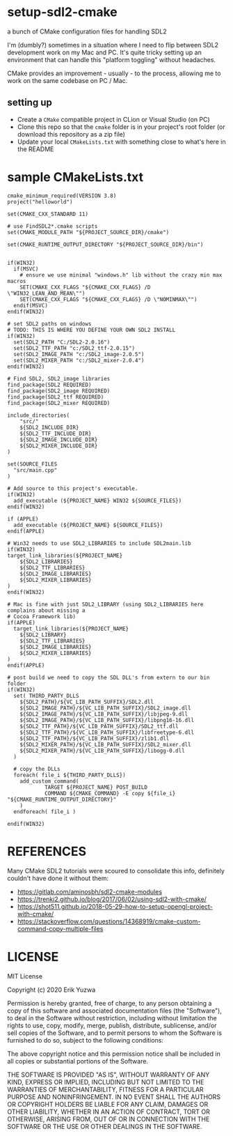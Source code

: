 # setup-sdl2-cmake
a bunch of CMake configuration files for handling SDL2

I'm (dumbly?) sometimes in a situation where I need to flip between SDL2 development
work on my Mac and PC. It's quite tricky setting up an environment that can handle
this "platform toggling" without headaches.

CMake provides an improvement - usually - to the process, allowing me to work
on the same codebase on PC / Mac.

## setting up

- Create a `CMake` compatible project in CLion or Visual Studio (on PC)
- Clone this repo so that the `cmake` folder is in your project's root folder (or download
this repository as a zip file)
- Update your local `CMakeLists.txt` with something close to what's here in the README

# sample CMakeLists.txt

```
cmake_minimum_required(VERSION 3.8)
project("helloworld")

set(CMAKE_CXX_STANDARD 11)

# use FindSDL2*.cmake scripts
set(CMAKE_MODULE_PATH "${PROJECT_SOURCE_DIR}/cmake")

set(CMAKE_RUNTIME_OUTPUT_DIRECTORY "${PROJECT_SOURCE_DIR}/bin")


if(WIN32)
  if(MSVC)
    # ensure we use minimal "windows.h" lib without the crazy min max macros
    SET(CMAKE_CXX_FLAGS "${CMAKE_CXX_FLAGS} /D \"WIN32_LEAN_AND_MEAN\"")
    SET(CMAKE_CXX_FLAGS "${CMAKE_CXX_FLAGS} /D \"NOMINMAX\"")
  endif(MSVC)
endif(WIN32)

# set SDL2 paths on windows
# TODO: THIS IS WHERE YOU DEFINE YOUR OWN SDL2 INSTALL
if(WIN32)
  set(SDL2_PATH "C:/SDL2-2.0.16")
  set(SDL2_TTF_PATH "c:/SDL2_ttf-2.0.15")
  set(SDL2_IMAGE_PATH "c:/SDL2_image-2.0.5")
  set(SDL2_MIXER_PATH "c:/SDL2_mixer-2.0.4")
endif(WIN32)

# Find SDL2, SDL2_image libraries
find_package(SDL2 REQUIRED)
find_package(SDL2_image REQUIRED)
find_package(SDL2_ttf REQUIRED)
find_package(SDL2_mixer REQUIRED)

include_directories(
    "src/"
    ${SDL2_INCLUDE_DIR}
    ${SDL2_TTF_INCLUDE_DIR}
    ${SDL2_IMAGE_INCLUDE_DIR}
    ${SDL2_MIXER_INCLUDE_DIR}
)

set(SOURCE_FILES
  "src/main.cpp"
)

# Add source to this project's executable.
if(WIN32)
  add_executable (${PROJECT_NAME} WIN32 ${SOURCE_FILES})
endif(WIN32)

if (APPLE)
  add_executable (${PROJECT_NAME} ${SOURCE_FILES})
endif(APPLE)

# Win32 needs to use SDL2_LIBRARIES to include SDL2main.lib
if(WIN32)
target_link_libraries(${PROJECT_NAME}
    ${SDL2_LIBRARIES}
    ${SDL2_TTF_LIBRARIES}
    ${SDL2_IMAGE_LIBRARIES}
    ${SDL2_MIXER_LIBRARIES}
)
endif(WIN32)

# Mac is fine with just SDL2_LIBRARY (using SDL2_LIBRARIES here complains about missing a
# Cocoa Framework lib)
if(APPLE)
  target_link_libraries(${PROJECT_NAME}
    ${SDL2_LIBRARY}
    ${SDL2_TTF_LIBRARIES}
    ${SDL2_IMAGE_LIBRARIES}
    ${SDL2_MIXER_LIBRARIES}
)
endif(APPLE)

# post build we need to copy the SDL DLL's from extern to our bin folder
if(WIN32)
  set( THIRD_PARTY_DLLS
    ${SDL2_PATH}/${VC_LIB_PATH_SUFFIX}/SDL2.dll
    ${SDL2_IMAGE_PATH}/${VC_LIB_PATH_SUFFIX}/SDL2_image.dll
    ${SDL2_IMAGE_PATH}/${VC_LIB_PATH_SUFFIX}/libjpeg-9.dll
    ${SDL2_IMAGE_PATH}/${VC_LIB_PATH_SUFFIX}/libpng16-16.dll
    ${SDL2_TTF_PATH}/${VC_LIB_PATH_SUFFIX}/SDL2_ttf.dll
    ${SDL2_TTF_PATH}/${VC_LIB_PATH_SUFFIX}/libfreetype-6.dll
    ${SDL2_TTF_PATH}/${VC_LIB_PATH_SUFFIX}/zlib1.dll
    ${SDL2_MIXER_PATH}/${VC_LIB_PATH_SUFFIX}/SDL2_mixer.dll
    ${SDL2_MIXER_PATH}/${VC_LIB_PATH_SUFFIX}/libogg-0.dll
  )

  # copy the DLLs
  foreach( file_i ${THIRD_PARTY_DLLS})
    add_custom_command(
            TARGET ${PROJECT_NAME} POST_BUILD
            COMMAND ${CMAKE_COMMAND} -E copy ${file_i} "${CMAKE_RUNTIME_OUTPUT_DIRECTORY}"
    )
  endforeach( file_i )

endif(WIN32)

```

# REFERENCES

Many CMake SDL2 tutorials were scoured to consolidate this info, definitely
couldn't have done it without them:

- https://gitlab.com/aminosbh/sdl2-cmake-modules
- https://trenki2.github.io/blog/2017/06/02/using-sdl2-with-cmake/
- https://shot511.github.io/2018-05-29-how-to-setup-opengl-project-with-cmake/
- https://stackoverflow.com/questions/14368919/cmake-custom-command-copy-multiple-files

# LICENSE

MIT License

Copyright (c) 2020 Erik Yuzwa

Permission is hereby granted, free of charge, to any person obtaining a copy
of this software and associated documentation files (the "Software"), to deal
in the Software without restriction, including without limitation the rights
to use, copy, modify, merge, publish, distribute, sublicense, and/or sell
copies of the Software, and to permit persons to whom the Software is
furnished to do so, subject to the following conditions:

The above copyright notice and this permission notice shall be included in all
copies or substantial portions of the Software.

THE SOFTWARE IS PROVIDED "AS IS", WITHOUT WARRANTY OF ANY KIND, EXPRESS OR
IMPLIED, INCLUDING BUT NOT LIMITED TO THE WARRANTIES OF MERCHANTABILITY,
FITNESS FOR A PARTICULAR PURPOSE AND NONINFRINGEMENT. IN NO EVENT SHALL THE
AUTHORS OR COPYRIGHT HOLDERS BE LIABLE FOR ANY CLAIM, DAMAGES OR OTHER
LIABILITY, WHETHER IN AN ACTION OF CONTRACT, TORT OR OTHERWISE, ARISING FROM,
OUT OF OR IN CONNECTION WITH THE SOFTWARE OR THE USE OR OTHER DEALINGS IN THE
SOFTWARE.